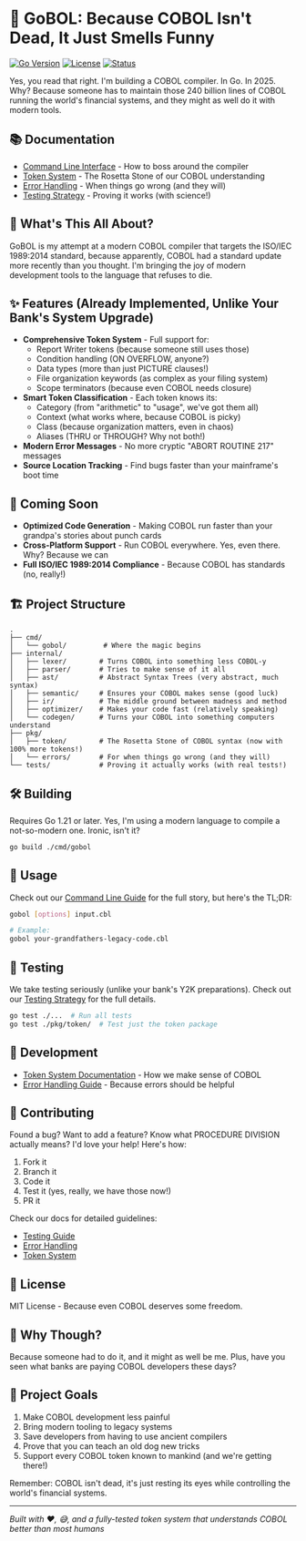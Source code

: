 # 🚀 GoBOL: Because COBOL Isn't Dead, It Just Smells Funny

[![Go Version](https://img.shields.io/badge/Go-1.21%2B-00ADD8.svg)](https://golang.org/doc/go1.21)
[![License](https://img.shields.io/badge/license-MIT-blue.svg)](LICENSE)
[![Status](https://img.shields.io/badge/status-it's%20complicated-orange.svg)](https://github.com/mattwebdev/gobol)

Yes, you read that right. I'm building a COBOL compiler. In Go. In 2025. Why? Because someone has to maintain those 240 billion lines of COBOL running the world's financial systems, and they might as well do it with modern tools.

## 📚 Documentation

- [Command Line Interface](cmd/cmd.md) - How to boss around the compiler
- [Token System](pkg/token/token.md) - The Rosetta Stone of our COBOL understanding
- [Error Handling](pkg/errors/errors.md) - When things go wrong (and they will)
- [Testing Strategy](tests/tests.md) - Proving it works (with science!)

## 🤔 What's This All About?

GoBOL is my attempt at a modern COBOL compiler that targets the ISO/IEC 1989:2014 standard, because apparently, COBOL had a standard update more recently than you thought. I'm bringing the joy of modern development tools to the language that refuses to die.

## ✨ Features (Already Implemented, Unlike Your Bank's System Upgrade)

- **Comprehensive Token System** - Full support for:
  - Report Writer tokens (because someone still uses those)
  - Condition handling (ON OVERFLOW, anyone?)
  - Data types (more than just PICTURE clauses!)
  - File organization keywords (as complex as your filing system)
  - Scope terminators (because even COBOL needs closure)
- **Smart Token Classification** - Each token knows its:
  - Category (from "arithmetic" to "usage", we've got them all)
  - Context (what works where, because COBOL is picky)
  - Class (because organization matters, even in chaos)
  - Aliases (THRU or THROUGH? Why not both!)
- **Modern Error Messages** - No more cryptic "ABORT ROUTINE 217" messages
- **Source Location Tracking** - Find bugs faster than your mainframe's boot time

## 🎯 Coming Soon

- **Optimized Code Generation** - Making COBOL run faster than your grandpa's stories about punch cards
- **Cross-Platform Support** - Run COBOL everywhere. Yes, even there. Why? Because we can
- **Full ISO/IEC 1989:2014 Compliance** - Because COBOL has standards (no, really!)

## 🏗️ Project Structure

```
.
├── cmd/
│   └── gobol/         # Where the magic begins
├── internal/
│   ├── lexer/        # Turns COBOL into something less COBOL-y
│   ├── parser/       # Tries to make sense of it all
│   ├── ast/          # Abstract Syntax Trees (very abstract, much syntax)
│   ├── semantic/     # Ensures your COBOL makes sense (good luck)
│   ├── ir/           # The middle ground between madness and method
│   ├── optimizer/    # Makes your code fast (relatively speaking)
│   └── codegen/      # Turns your COBOL into something computers understand
├── pkg/
│   ├── token/        # The Rosetta Stone of COBOL syntax (now with 100% more tokens!)
│   └── errors/       # For when things go wrong (and they will)
└── tests/            # Proving it actually works (with real tests!)
```

## 🛠️ Building

Requires Go 1.21 or later. Yes, I'm using a modern language to compile a not-so-modern one. Ironic, isn't it?

```bash
go build ./cmd/gobol
```

## 🚦 Usage

Check out our [Command Line Guide](cmd/cmd.md) for the full story, but here's the TL;DR:

```bash
gobol [options] input.cbl

# Example:
gobol your-grandfathers-legacy-code.cbl
```

## 🧪 Testing

We take testing seriously (unlike your bank's Y2K preparations). Check out our [Testing Strategy](tests/tests.md) for the full details.

```bash
go test ./...  # Run all tests
go test ./pkg/token/  # Test just the token package
```

## 🔧 Development

- [Token System Documentation](pkg/token/token.md) - How we make sense of COBOL
- [Error Handling Guide](pkg/errors/errors.md) - Because errors should be helpful

## 🤝 Contributing

Found a bug? Want to add a feature? Know what PROCEDURE DIVISION actually means? I'd love your help! Here's how:

1. Fork it
2. Branch it
3. Code it
4. Test it (yes, really, we have those now!)
5. PR it

Check our docs for detailed guidelines:
- [Testing Guide](tests/tests.md)
- [Error Handling](pkg/errors/errors.md)
- [Token System](pkg/token/token.md)

## 📜 License

MIT License - Because even COBOL deserves some freedom.

## 💭 Why Though?

Because someone had to do it, and it might as well be me. Plus, have you seen what banks are paying COBOL developers these days? 

## 🎯 Project Goals

1. Make COBOL development less painful
2. Bring modern tooling to legacy systems
3. Save developers from having to use ancient compilers
4. Prove that you can teach an old dog new tricks
5. Support every COBOL token known to mankind (and we're getting there!)

Remember: COBOL isn't dead, it's just resting its eyes while controlling the world's financial systems.

---
*Built with ❤️, 😅, and a fully-tested token system that understands COBOL better than most humans* 